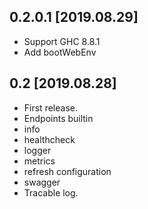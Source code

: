 0.2.0.1 [2019.08.29]
-------------------
* Support GHC 8.8.1
* Add bootWebEnv

0.2 [2019.08.28]
-------------------
* First release.
* Endpoints builtin
 * info
 * healthcheck
 * logger
 * metrics
 * refresh configuration
 * swagger
* Tracable log.

